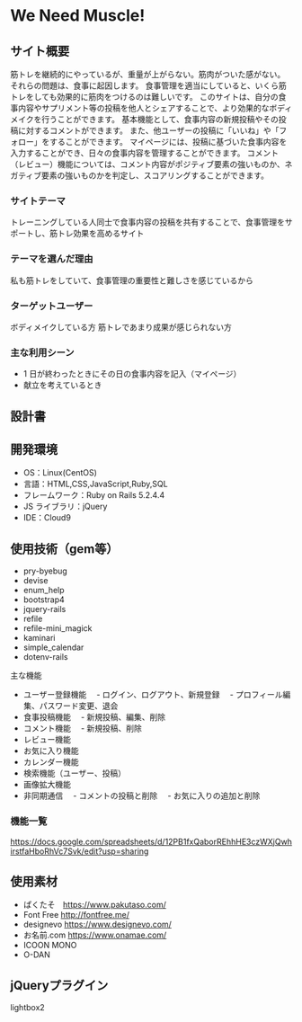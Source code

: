 # We Need Muscle!

## サイト概要

筋トレを継続的にやっているが、重量が上がらない。筋肉がついた感がない。
それらの問題は、食事に起因します。
食事管理を適当にしていると、いくら筋トレをしても効果的に筋肉をつけるのは難しいです。
このサイトは、自分の食事内容やサプリメント等の投稿を他人とシェアすることで、より効果的なボディメイクを行うことができます。
基本機能として、食事内容の新規投稿やその投稿に対するコメントができます。
また、他ユーザーの投稿に「いいね」や「フォロー」をすることができます。
マイページには、投稿に基づいた食事内容を入力することができ、日々の食事内容を管理することができます。
コメント（レビュー）機能については、コメント内容がポジティブ要素の強いものか、ネガティブ要素の強いものかを判定し、スコアリングすることができます。

### サイトテーマ

トレーニングしている人同士で食事内容の投稿を共有することで、食事管理をサポートし、筋トレ効果を高めるサイト

### テーマを選んだ理由

私も筋トレをしていて、食事管理の重要性と難しさを感じているから

### ターゲットユーザー

ボディメイクしている方
筋トレであまり成果が感じられない方

### 主な利用シーン

- 1 日が終わったときにその日の食事内容を記入（マイページ）
- 献立を考えているとき

## 設計書

## 開発環境

- OS：Linux(CentOS)
- 言語：HTML,CSS,JavaScript,Ruby,SQL
- フレームワーク：Ruby on Rails 5.2.4.4
- JS ライブラリ：jQuery
- IDE：Cloud9

## 使用技術（gem等）

- pry-byebug
- devise
- enum_help
- bootstrap4
- jquery-rails
- refile
- refile-mini_magick
- kaminari
- simple_calendar
- dotenv-rails

主な機能
- ユーザー登録機能
　- ログイン、ログアウト、新規登録
　- プロフィール編集、パスワード変更、退会
- 食事投稿機能
　- 新規投稿、編集、削除
- コメント機能
　- 新規投稿、削除
- レビュー機能
- お気に入り機能
- カレンダー機能
- 検索機能（ユーザー、投稿）
- 画像拡大機能
- 非同期通信
　- コメントの投稿と削除
　- お気に入りの追加と削除

### 機能一覧

https://docs.google.com/spreadsheets/d/12PB1fxQaborREhhHE3czWXjQwhirstfaHboRhVc7Svk/edit?usp=sharing

## 使用素材

- ぱくたそ　https://www.pakutaso.com/
- Font Free http://fontfree.me/
- designevo https://www.designevo.com/
- お名前.com https://www.onamae.com/
- ICOON MONO
- O-DAN

## jQueryプラグイン
lightbox2
